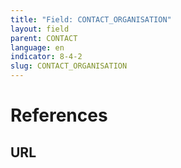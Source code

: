 ```yaml
---
title: "Field: CONTACT_ORGANISATION"
layout: field
parent: CONTACT
language: en
indicator: 8-4-2
slug: CONTACT_ORGANISATION
---
```

# References

## URL